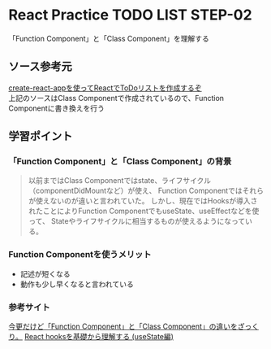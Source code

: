 # React Practice TODO LIST STEP-02
「Function Component」と「Class Component」を理解する

## ソース参考元
[create-react-appを使ってReactでToDoリストを作成するぞ](https://qiita.com/rioc/items/8723c236e10d989e827d)  
上記のソースはClass Componentで作成されているので、Function Componentに書き換えを行う

## 学習ポイント
### 「Function Component」と「Class Component」の背景
> 以前まではClass Componentではstate、ライフサイクル（componentDidMountなど）が使え、
> Function Componentではそれらが使えないのが違いと言われていた。
> しかし、現在ではHooksが導入されたことによりFunction ComponentでもuseState、useEffectなどを使って、
> Stateやライフサイクルに相当するものが使えるようになっている。

### Function Componentを使うメリット
- 記述が短くなる
- 動作も少し早くなると言われている

### 参考サイト
[今更だけど「Function Component」と「Class Component」の違いをざっくり。](https://qiita.com/Kouichi_Itagaki/items/c8e05f084fe88a086100)
[React hooksを基礎から理解する (useState編)](https://qiita.com/seira/items/f063e262b1d57d7e78b4#%E9%96%A2%E6%95%B0%E3%82%B3%E3%83%B3%E3%83%9D%E3%83%BC%E3%83%8D%E3%83%B3%E3%83%88)